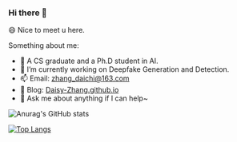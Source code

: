 ### Hi there 👋

<!--
**Daisy-Zhang/Daisy-Zhang** is a ✨ _special_ ✨ repository because its `README.md` (this file) appears on your GitHub profile.

Here are some ideas to get you started:

- 🔭 I’m currently working on ...
- 🌱 I’m currently learning ...
- 👯 I’m looking to collaborate on ...
- 🤔 I’m looking for help with ...
- 💬 Ask me about ...
- 📫 How to reach me: ...
- 😄 Pronouns: ...
- ⚡ Fun fact: ...
-->

😄 Nice to meet u here.

Something about me:

* 🤔  A CS graduate and a Ph.D student in AI.
* 🔭 I’m currently working on Deepfake Generation and Detection.
* 📫 Email: zhang_daichi@163.com
* 🍎 Blog: [Daisy-Zhang.github.io](https://daisy-zhang.github.io/)
* 💬 Ask me about anything if I can help~

![Anurag's GitHub stats](https://github-readme-stats.vercel.app/api?username=Daisy-Zhang&show_icons=true&theme=radical)

[![Top Langs](https://github-readme-stats.vercel.app/api/top-langs/?username=Daisy-Zhang&hide=javascript,html,jupyter%20notebook&layout=compact)](https://github.com/anuraghazra/github-readme-stats)

